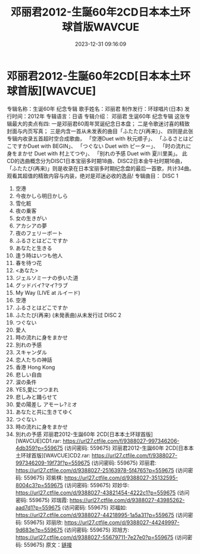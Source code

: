 ﻿---
title: 邓丽君2012-生誕60年2CD日本本土环球首版WAVCUE
date: 2023-12-31 09:16:09
categories: WAV车载音乐、镜像
tags: 华语中文
---
# 邓丽君2012-生誕60年2CD[日本本土环球首版][WAVCUE]

专辑名称：生诞60年 纪念专辑
歌手姓名：邓丽君
制作发行：环球唱片(日本)
发行时间：2012年
专辑语言：日语
专辑介绍：
邓丽君 生诞60年 纪念专辑
这张专辑最大的卖点有四:
一是邓丽君60周年冥诞纪念日本盘；
二是令歌迷讨喜的精致封面与内页写真；
三是内含一首从未发表的曲目「ふたたび(再来)」、
四则是此张专辑内收录五首超时空合成歌曲，
「空港Duet with 秋元顺子」、
「ふるさとはどこですかDuet with BEGIN」、
「つぐない Duet with ピーター」、
「时の流れに身をまかせ Duet with 村上てつや」、
「别れの予感 Duet with 夏川里美」。
此CD的选曲概念分为DISC1日本宝丽多时期18曲、DISC2日本金牛社时期16曲，
「ふたたび(再来)」则是收录在日本宝丽多时期纪念盘的最后一首歌，共计34曲。
观看其超值的精致内容与内装，绝对是邓迷必收的逸品!
专辑曲目：
DISC 1
01. 空港
02. 今夜かしら明日かしら
03. 雪化粧
04. 夜の乗客
05. 女の生きがい
06. アカシアの夢
07. 夜のフェリーボート
08. ふるさとはどこですか
09. あなたと生きる
10. 逢う時はいつも他人
11. 春を待つ花
12. <あなた>
13. ジェルソミーナの歩いた道
14. グッドバイ?マイ?ラブ
15. My Way (LIVE at ルイード)
16. 空港
17. ふるさとはどこですか
18. ふたたび(再来) (未発表曲)从未发行过
DISC 2
01. つぐない
02. 愛人
03. 時の流れに身をまかせ
04. 別れの予感
05. スキャンダル
06. 恋人たちの神話
07. 香港 Hong Kong
08. 悲しい自由
09. 涙の条件
10. YES,愛につつまれ
11. 悲しみと踊らせて
12. 愛の陽差し アモーレ?ミオ
13. あなたと共に生きてゆく
14. つぐない
15. 時の流れに身をまかせ
16. 別れの予感
邓丽君2012-生誕60年 2CD[日本本土环球首版][WAVCUE]CD1.rar: https://url27.ctfile.com/f/9388027-997346206-4db359?p=559675
(访问密码: 559675)
邓丽君2012-生誕60年 2CD[日本本土环球首版][WAVCUE]CD2.rar: https://url27.ctfile.com/f/9388027-997346209-19f73f?p=559675
(访问密码: 559675)
邓丽君: https://url27.ctfile.com/d/9388027-25163978-5f4765?p=559675
(访问密码: 559675)
邓紫棋: https://url27.ctfile.com/d/9388027-35132595-8004c3?p=559675
(访问密码: 559675)
邓妙华: https://url27.ctfile.com/d/9388027-43821454-4222c1?p=559675
(访问密码: 559675)
邓瑞霞: https://url27.ctfile.com/d/9388027-43985262-aad7d1?p=559675
(访问密码: 559675)
邓福如: https://url27.ctfile.com/d/9388027-44218995-1a5a31?p=559675
(访问密码: 559675)
邓丽欣: https://url27.ctfile.com/d/9388027-44249997-9d683e?p=559675
(访问密码: 559675)
邓旭方: https://url27.ctfile.com/d/9388027-55679711-7e27e0?p=559675
(访问密码: 559675)
原文：[链接](https://blog.sina.com.cn/s/blog_1647c7e760103141g.html)
